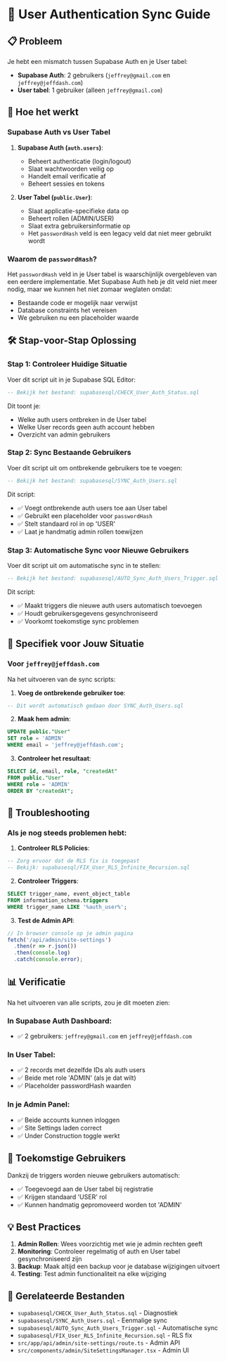 # 🔐 User Authentication Sync Guide

## 📋 **Probleem**

Je hebt een mismatch tussen Supabase Auth en je User tabel:
- **Supabase Auth**: 2 gebruikers (`jeffrey@gmail.com` en `jeffrey@jeffdash.com`)
- **User tabel**: 1 gebruiker (alleen `jeffrey@gmail.com`)

## 🧠 **Hoe het werkt**

### **Supabase Auth vs User Tabel**

1. **Supabase Auth (`auth.users`)**:
   - Beheert authenticatie (login/logout)
   - Slaat wachtwoorden veilig op
   - Handelt email verificatie af
   - Beheert sessies en tokens

2. **User Tabel (`public.User`)**:
   - Slaat applicatie-specifieke data op
   - Beheert rollen (ADMIN/USER)
   - Slaat extra gebruikersinformatie op
   - Het `passwordHash` veld is een legacy veld dat niet meer gebruikt wordt

### **Waarom de `passwordHash`?**

Het `passwordHash` veld in je User tabel is waarschijnlijk overgebleven van een eerdere implementatie. Met Supabase Auth heb je dit veld niet meer nodig, maar we kunnen het niet zomaar weglaten omdat:
- Bestaande code er mogelijk naar verwijst
- Database constraints het vereisen
- We gebruiken nu een placeholder waarde

## 🛠️ **Stap-voor-Stap Oplossing**

### **Stap 1: Controleer Huidige Situatie**

Voer dit script uit in je Supabase SQL Editor:

```sql
-- Bekijk het bestand: supabasesql/CHECK_User_Auth_Status.sql
```

Dit toont je:
- Welke auth users ontbreken in de User tabel
- Welke User records geen auth account hebben
- Overzicht van admin gebruikers

### **Stap 2: Sync Bestaande Gebruikers**

Voer dit script uit om ontbrekende gebruikers toe te voegen:

```sql
-- Bekijk het bestand: supabasesql/SYNC_Auth_Users.sql
```

Dit script:
- ✅ Voegt ontbrekende auth users toe aan User tabel
- ✅ Gebruikt een placeholder voor `passwordHash`
- ✅ Stelt standaard rol in op 'USER'
- ✅ Laat je handmatig admin rollen toewijzen

### **Stap 3: Automatische Sync voor Nieuwe Gebruikers**

Voer dit script uit om automatische sync in te stellen:

```sql
-- Bekijk het bestand: supabasesql/AUTO_Sync_Auth_Users_Trigger.sql
```

Dit script:
- ✅ Maakt triggers die nieuwe auth users automatisch toevoegen
- ✅ Houdt gebruikersgegevens gesynchroniseerd
- ✅ Voorkomt toekomstige sync problemen

## 🎯 **Specifiek voor Jouw Situatie**

### **Voor `jeffrey@jeffdash.com`**

Na het uitvoeren van de sync scripts:

1. **Voeg de ontbrekende gebruiker toe**:
```sql
-- Dit wordt automatisch gedaan door SYNC_Auth_Users.sql
```

2. **Maak hem admin**:
```sql
UPDATE public."User" 
SET role = 'ADMIN' 
WHERE email = 'jeffrey@jeffdash.com';
```

3. **Controleer het resultaat**:
```sql
SELECT id, email, role, "createdAt" 
FROM public."User" 
WHERE role = 'ADMIN'
ORDER BY "createdAt";
```

## 🔧 **Troubleshooting**

### **Als je nog steeds problemen hebt:**

1. **Controleer RLS Policies**:
```sql
-- Zorg ervoor dat de RLS fix is toegepast
-- Bekijk: supabasesql/FIX_User_RLS_Infinite_Recursion.sql
```

2. **Controleer Triggers**:
```sql
SELECT trigger_name, event_object_table 
FROM information_schema.triggers 
WHERE trigger_name LIKE '%auth_user%';
```

3. **Test de Admin API**:
```javascript
// In browser console op je admin pagina
fetch('/api/admin/site-settings')
  .then(r => r.json())
  .then(console.log)
  .catch(console.error);
```

## 📊 **Verificatie**

Na het uitvoeren van alle scripts, zou je dit moeten zien:

### **In Supabase Auth Dashboard**:
- ✅ 2 gebruikers: `jeffrey@gmail.com` en `jeffrey@jeffdash.com`

### **In User Tabel**:
- ✅ 2 records met dezelfde IDs als auth users
- ✅ Beide met role 'ADMIN' (als je dat wilt)
- ✅ Placeholder passwordHash waarden

### **In je Admin Panel**:
- ✅ Beide accounts kunnen inloggen
- ✅ Site Settings laden correct
- ✅ Under Construction toggle werkt

## 🚀 **Toekomstige Gebruikers**

Dankzij de triggers worden nieuwe gebruikers automatisch:
- ✅ Toegevoegd aan de User tabel bij registratie
- ✅ Krijgen standaard 'USER' rol
- ✅ Kunnen handmatig gepromoveerd worden tot 'ADMIN'

## 💡 **Best Practices**

1. **Admin Rollen**: Wees voorzichtig met wie je admin rechten geeft
2. **Monitoring**: Controleer regelmatig of auth en User tabel gesynchroniseerd zijn
3. **Backup**: Maak altijd een backup voor je database wijzigingen uitvoert
4. **Testing**: Test admin functionaliteit na elke wijziging

## 🔗 **Gerelateerde Bestanden**

- `supabasesql/CHECK_User_Auth_Status.sql` - Diagnostiek
- `supabasesql/SYNC_Auth_Users.sql` - Eenmalige sync
- `supabasesql/AUTO_Sync_Auth_Users_Trigger.sql` - Automatische sync
- `supabasesql/FIX_User_RLS_Infinite_Recursion.sql` - RLS fix
- `src/app/api/admin/site-settings/route.ts` - Admin API
- `src/components/admin/SiteSettingsManager.tsx` - Admin UI 